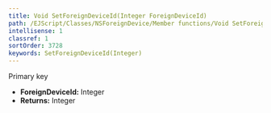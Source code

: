 ```yaml
---
title: Void SetForeignDeviceId(Integer ForeignDeviceId)
path: /EJScript/Classes/NSForeignDevice/Member functions/Void SetForeignDeviceId(Integer p_0)
intellisense: 1
classref: 1
sortOrder: 3728
keywords: SetForeignDeviceId(Integer)
---
```



Primary key



* **ForeignDeviceId:** Integer
* **Returns:** Integer


